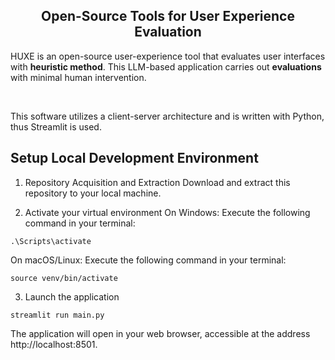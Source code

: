 
<h2 align="center" style="border-bottom: none">Open-Source Tools for User Experience Evaluation</h2>

HUXE is an open-source user-experience tool that evaluates user interfaces with **heuristic method**. This LLM-based application carries out **evaluations** with minimal human intervention. 

<br>

This software utilizes a client-server architecture and is written with Python, thus Streamlit is used.

## Setup Local Development Environment

1. Repository Acquisition and Extraction
Download and extract this repository to your local machine.

2. Activate your virtual environment
On Windows: Execute the following command in your terminal:
```
.\Scripts\activate
```
On macOS/Linux: Execute the following command in your terminal:
```
source venv/bin/activate
```

3. Launch the application
```
streamlit run main.py
```
The application will open in your web browser, accessible at the address http://localhost:8501.


